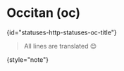 # Occitan (oc)
{id="statuses-http-statuses-oc-title"}

> All lines are translated 😊
>
{style="note"}
